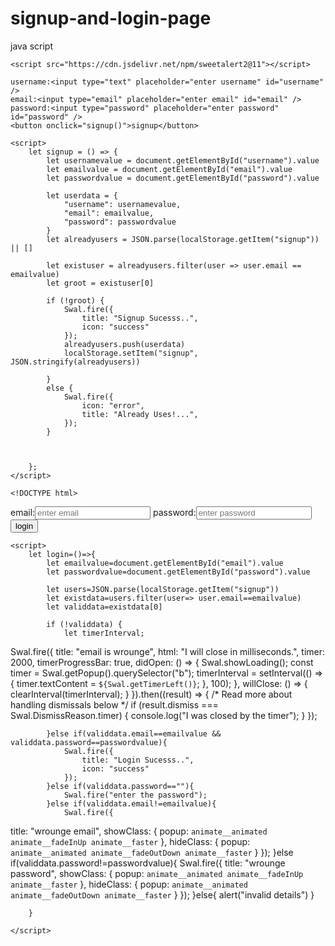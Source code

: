 # signup-and-login-page
java script
<!DOCTYPE html>
<html lang="en">

<head>
    <meta charset="UTF-8">
    <meta name="viewport" content="width=device-width, initial-scale=1.0">
    <title>Document</title>

    <script src="https://cdn.jsdelivr.net/npm/sweetalert2@11"></script>
</head>

<body>

    username:<input type="text" placeholder="enter username" id="username" />
    email:<input type="email" placeholder="enter email" id="email" />
    password:<input type="password" placeholder="enter password" id="password" />
    <button onclick="signup()">signup</button>

    <script>
        let signup = () => {
            let usernamevalue = document.getElementById("username").value
            let emailvalue = document.getElementById("email").value
            let passwordvalue = document.getElementById("password").value

            let userdata = {
                "username": usernamevalue,
                "email": emailvalue,
                "password": passwordvalue
            }
            let alreadyusers = JSON.parse(localStorage.getItem("signup")) || []

            let existuser = alreadyusers.filter(user => user.email == emailvalue)
            let groot = existuser[0]

            if (!groot) {
                Swal.fire({
                    title: "Signup Sucesss..",
                    icon: "success"
                });
                alreadyusers.push(userdata)
                localStorage.setItem("signup", JSON.stringify(alreadyusers))

            }
            else {
                Swal.fire({
                    icon: "error",
                    title: "Already Uses!...",
                });
            }



        };
    </script>

</body>

</html>

<!DOCTYPE html>
<html lang="en">
<head>
    <meta charset="UTF-8">
    <meta name="viewport" content="width=device-width, initial-scale=1.0">
    <title>Document</title>
</head>
<body>
    
    <!DOCTYPE html>
<html lang="en">
<head>
    <meta charset="UTF-8">
    <meta name="viewport" content="width=device-width, initial-scale=1.0">
    <title>login page </title>
</head>
<script src="https://cdn.jsdelivr.net/npm/sweetalert2@11"></script>
<body>
    email:<input type="email" placeholder="enter email" id="email"/>
    password:<input type="password" placeholder="enter password" id="password"/>
    <button onclick="login()">login</button>


    <script>
        let login=()=>{
            let emailvalue=document.getElementById("email").value 
            let passwordvalue=document.getElementById("password").value 

            let users=JSON.parse(localStorage.getItem("signup"))
            let existdata=users.filter(user=> user.email==emailvalue)
            let validdata=existdata[0]

            if (!validdata) {
                let timerInterval;
Swal.fire({
  title: "email is wrounge",
  html: "I will close in <b></b> milliseconds.",
  timer: 2000,
  timerProgressBar: true,
  didOpen: () => {
    Swal.showLoading();
    const timer = Swal.getPopup().querySelector("b");
    timerInterval = setInterval(() => {
      timer.textContent = `${Swal.getTimerLeft()}`;
    }, 100);
  },
  willClose: () => {
    clearInterval(timerInterval);
  }
}).then((result) => {
  /* Read more about handling dismissals below */
  if (result.dismiss === Swal.DismissReason.timer) {
    console.log("I was closed by the timer");
  }
});
                
            }else if(validdata.email==emailvalue && validdata.password==passwordvalue){
                Swal.fire({
                    title: "Login Sucesss..",
                    icon: "success"
                });
            }else if(validdata.password==""){
                Swal.fire("enter the password");
            }else if(validdata.email!=emailvalue){
                Swal.fire({
  title: "wrounge email",
  showClass: {
    popup: `
      animate__animated
      animate__fadeInUp
      animate__faster
    `
  },
  hideClass: {
    popup: `
      animate__animated
      animate__fadeOutDown
      animate__faster
    `
  }
});
            }else if(validdata.password!=passwordvalue){
                Swal.fire({
  title: "wrounge password",
  showClass: {
    popup: `
      animate__animated
      animate__fadeInUp
      animate__faster
    `
  },
  hideClass: {
    popup: `
      animate__animated
      animate__fadeOutDown
      animate__faster
    `
  }
});
            }else{
                alert("invalid details")
            }


        }
       
    </script>
    


</body>
</html>
